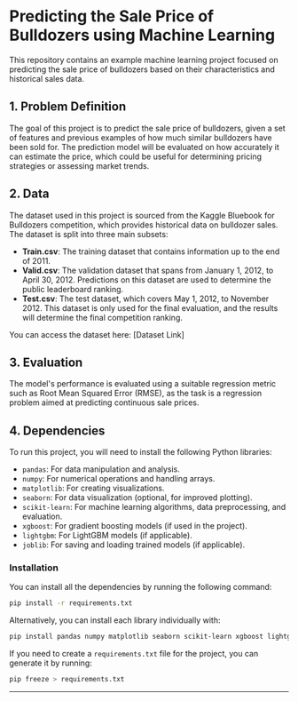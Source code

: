 

# Predicting the Sale Price of Bulldozers using Machine Learning

This repository contains an example machine learning project focused on predicting the sale price of bulldozers based on their characteristics and historical sales data.

## 1. Problem Definition
The goal of this project is to predict the sale price of bulldozers, given a set of features and previous examples of how much similar bulldozers have been sold for. The prediction model will be evaluated on how accurately it can estimate the price, which could be useful for determining pricing strategies or assessing market trends.

## 2. Data
The dataset used in this project is sourced from the Kaggle Bluebook for Bulldozers competition, which provides historical data on bulldozer sales. The dataset is split into three main subsets:

- **Train.csv**: The training dataset that contains information up to the end of 2011.
- **Valid.csv**: The validation dataset that spans from January 1, 2012, to April 30, 2012. Predictions on this dataset are used to determine the public leaderboard ranking.
- **Test.csv**: The test dataset, which covers May 1, 2012, to November 2012. This dataset is only used for the final evaluation, and the results will determine the final competition ranking.

You can access the dataset here: [Dataset Link]

## 3. Evaluation
The model's performance is evaluated using a suitable regression metric such as Root Mean Squared Error (RMSE), as the task is a regression problem aimed at predicting continuous sale prices.

## 4. Dependencies

To run this project, you will need to install the following Python libraries:

- `pandas`: For data manipulation and analysis.
- `numpy`: For numerical operations and handling arrays.
- `matplotlib`: For creating visualizations.
- `seaborn`: For data visualization (optional, for improved plotting).
- `scikit-learn`: For machine learning algorithms, data preprocessing, and evaluation.
- `xgboost`: For gradient boosting models (if used in the project).
- `lightgbm`: For LightGBM models (if applicable).
- `joblib`: For saving and loading trained models (if applicable).

### Installation

You can install all the dependencies by running the following command:

```bash
pip install -r requirements.txt
```

Alternatively, you can install each library individually with:

```bash
pip install pandas numpy matplotlib seaborn scikit-learn xgboost lightgbm joblib
```

If you need to create a `requirements.txt` file for the project, you can generate it by running:

```bash
pip freeze > requirements.txt
```

---


